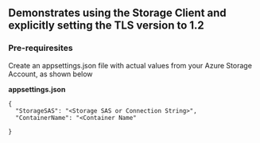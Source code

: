 ## Demonstrates using the Storage Client and explicitly setting the TLS version to 1.2

### Pre-requiresites
Create an appsettings.json file with actual values from your Azure Storage Account, as shown below

**appsettings.json**
```
{
  "StorageSAS": "<Storage SAS or Connection String>",
  "ContainerName": "<Container Name"

}
```